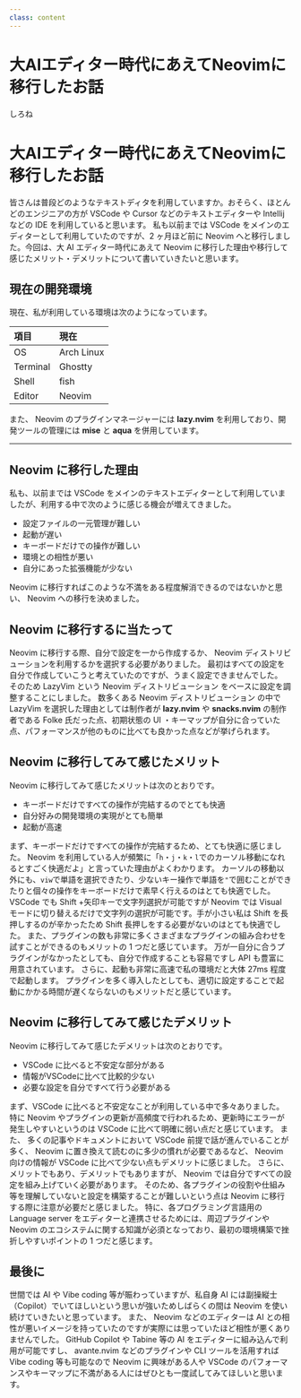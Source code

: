 ```yaml
---
class: content
---
```


<div class="doc-header">
  <h1>大AIエディター時代にあえてNeovimに移行したお話</h1>
  <div class="doc-author">しろね</div>
</div>

# 大AIエディター時代にあえてNeovimに移行したお話

皆さんは普段どのようなテキストディタを利用していますか。おそらく、ほとんどのエンジニアの方が VSCode や Cursor などのテキストエディターや Intellij などの IDE を利用していると思います。
私も以前までは VSCode をメインのエディターとして利用していたのですが、2 ヶ月ほど前に Neovim へと移行しました。今回は、大 AI エディター時代にあえて Neovim に移行した理由や移行して感じたメリット・デメリットについて書いていきたいと思います。

## 現在の開発環境

現在、私が利用している環境は次のようになっています。

| 項目     | 現在       |
| :------- | :--------- |
| OS       | Arch Linux |
| Terminal | Ghostty    |
| Shell    | fish       |
| Editor   | Neovim     |

また、 Neovim のプラグインマネージャーには **lazy.nvim** を利用しており、開発ツールの管理には **mise** と **aqua** を併用しています。

<!-- markdownlint-disable MD041 -->
<hr class="page-break" />
<!-- markdownlint-enable MD041 -->

## Neovim に移行した理由

私も、以前までは VSCode をメインのテキストエディターとして利用していましたが、利用する中で次のように感じる機会が増えてきました。

- 設定ファイルの一元管理が難しい
- 起動が遅い
- キーボードだけでの操作が難しい
- 環境との相性が悪い
- 自分にあった拡張機能が少ない

Neovim に移行すればこのような不満をある程度解消できるのではないかと思い、 Neovim への移行を決めました。

## Neovim に移行するに当たって

Neovim に移行する際、自分で設定を一から作成するか、 Neovim ディストリビューションを利用するかを選択する必要がありました。
最初はすべての設定を自分で作成していこうと考えていたのですが、うまく設定できませんでした。
そのため LazyVim という Neovim ディストリビューション をベースに設定を調整することにしました。
数多くある Neovim ディストリビューション の中で LazyVim を選択した理由としては制作者が **lazy.nvim** や **snacks.nvim** の制作者である Folke 氏だった点、初期状態の UI ・キーマップが自分に合っていた点、パフォーマンスが他のものに比べても良かった点などが挙げられます。

## Neovim に移行してみて感じたメリット

Neovim に移行してみて感じたメリットは次のとおりです。

- キーボードだけですべての操作が完結するのでとても快適
- 自分好みの開発環境の実現がとても簡単
- 起動が高速

まず、キーボードだけですべての操作が完結するため、とても快適に感じました。
Neovim を利用している人が頻繁に「`h`・`j`・`k`・`l`でのカーソル移動になれるとすごく快適だよ」と言っていた理由がよくわかります。
カーソルの移動以外にも、`viw`で単語を選択できたり、少ないキー操作で単語を`"`で囲むことができたりと個々の操作をキーボードだけで素早く行えるのはとても快適でした。
VSCode でも Shift +矢印キーで文字列選択が可能ですが Neovim では Visual モードに切り替えるだけで文字列の選択が可能です。手が小さい私は Shift を長押しするのが辛かったため Shift 長押しをする必要がないのはとても快適でした。
また、プラグインの数も非常に多くさまざまなプラグインの組み合わせを試すことができるのもメリットの 1 つだと感じています。
万が一自分に合うプラグインがなかったとしても、自分で作成することも容易ですし API も豊富に用意されています。
さらに、起動も非常に高速で私の環境だと大体 27ms 程度で起動します。
プラグインを多く導入したとしても、適切に設定することで起動にかかる時間が遅くならないのもメリットだと感じています。

## Neovim に移行してみて感じたデメリット

Neovim に移行してみて感じたデメリットは次のとおりです。

- VSCode に比べると不安定な部分がある
- 情報がVSCodeに比べて比較的少ない
- 必要な設定を自分ですべて行う必要がある

まず、VSCode に比べると不安定なことが利用している中で多々ありました。特に Neovim やプラグインの更新が高頻度で行われるため、更新時にエラーが発生しやすいというのは VSCode に比べて明確に弱い点だと感じています。
また、 多くの記事やドキュメントにおいて VSCode 前提で話が進んでいることが多く、 Neovim に置き換えて読むのに多少の慣れが必要であるなど、 Neovim 向けの情報が VSCode に比べて少ない点もデメリットに感じました。
さらに、メリットでもあり、デメリットでもありますが、 Neovim では自分ですべての設定を組み上げていく必要があります。
そのため、各プラグインの役割や仕組み等を理解していないと設定を構築することが難しいという点は Neovim に移行する際に注意が必要だと感じました。
特に、各プログラミング言語用の Language server をエディターと連携させるためには、周辺プラグインや Neovim のエコシステムに関する知識が必須となっており、最初の環境構築で挫折しやすいポイントの 1 つだと感じます。

## 最後に

世間では AI や Vibe coding 等が賑わっていますが、私自身 AI には副操縦士（Copilot）でいてほしいという思いが強いためしばらくの間は Neovim を使い続けていきたいと思っています。
また、 Neovim などのエディターは AI との相性が悪いイメージを持っていたのですが実際には思っていたほど相性が悪くありませんでした。
GitHub Copilot や Tabine 等の AI をエディターに組み込んで利用が可能ですし、 avante.nvim などのプラグインや CLI ツールを活用すれば Vibe coding 等も可能なので Neovim に興味がある人や VSCode のパフォーマンスやキーマップに不満がある人にはぜひとも一度試してみてほしいと思います。
